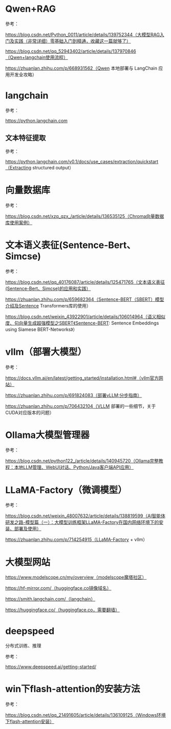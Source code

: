 # Qwen+RAG

參考：

https://blog.csdn.net/Python_0011/article/details/139752344（大模型RAG入门及实践（非常详细）零基础入门到精通，收藏这一篇就够了）

https://blog.csdn.net/qq_52943402/article/details/137970846（Qwen+langchain使用流程）

https://zhuanlan.zhihu.com/p/668931562（Qwen 本地部署与 LangChain 应用开发全攻略）

# langchain

參考：

https://python.langchain.com

## 文本特征提取

參考：

https://python.langchain.com/v0.1/docs/use_cases/extraction/quickstart（Extracting structured output）

# 向量数据库

參考：

https://blog.csdn.net/xzq_qzx_/article/details/136535125（Chroma向量数据库使用案例）

# 文本语义表征(Sentence-Bert、Simcse)

参考：

https://blog.csdn.net/qq_40176087/article/details/125471765（文本语义表征(Sentence-Bert、Simcse)的应用和实践）

https://zhuanlan.zhihu.com/p/659682364（Sentence-BERT（SBERT）模型介绍及Sentence Transformers库的使用）

https://blog.csdn.net/weixin_43922901/article/details/106014964（语义相似度、句向量生成超强模型之SBERT《Sentence-BERT: Sentence Embeddings using Siamese BERT-Networks》）

# vllm（部署大模型）

參考：

https://docs.vllm.ai/en/latest/getting_started/installation.html#（vllm官方网站）

https://zhuanlan.zhihu.com/p/691824083（部署vLLM:分步指南）

https://zhuanlan.zhihu.com/p/706432104（VLLM 部署的一些细节，关于CUDA对应版本的问题）

# Ollama大模型管理器

參考：

https://blog.csdn.net/python122_/article/details/140945720（Ollama完整教程：本地LLM管理、WebUI对话、Python/Java客户端API应用）

# LLaMA-Factory（微调模型）

参考：

https://blog.csdn.net/weixin_48007632/article/details/138819599（AI智能体研发之路-模型篇（一）：大模型训练框架LLaMA-Factory在国内网络环境下的安装、部署及使用）

https://zhuanlan.zhihu.com/p/714254915（LLaMA-Factory + vllm）

# 大模型网站

https://www.modelscope.cn/my/overview（modelscope魔塔社区）

https://hf-mirror.com/（huggingface.co镜像域名）

https://smith.langchain.com/（langchain）

https://huggingface.co/（huggingface.co，需要翻墙）

# deepspeed

分布式训练、推理

参考：

https://www.deepspeed.ai/getting-started/

# win下flash-attention的安装方法

參考：

https://blog.csdn.net/qq_21491605/article/details/136109125（Windows环境下flash-attention安装）